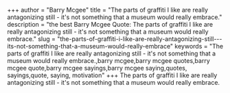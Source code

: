 +++
author = "Barry Mcgee"
title = "The parts of graffiti I like are really antagonizing still - it's not something that a museum would really embrace."
description = "the best Barry Mcgee Quote: The parts of graffiti I like are really antagonizing still - it's not something that a museum would really embrace."
slug = "the-parts-of-graffiti-i-like-are-really-antagonizing-still---its-not-something-that-a-museum-would-really-embrace"
keywords = "The parts of graffiti I like are really antagonizing still - it's not something that a museum would really embrace.,barry mcgee,barry mcgee quotes,barry mcgee quote,barry mcgee sayings,barry mcgee saying,quotes, sayings,quote, saying, motivation"
+++
The parts of graffiti I like are really antagonizing still - it's not something that a museum would really embrace.

